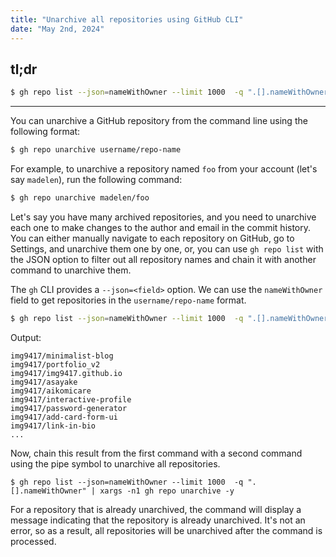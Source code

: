 ```yaml
---
title: "Unarchive all repositories using GitHub CLI"
date: "May 2nd, 2024"
---
```


## tl;dr
```sh
$ gh repo list --json=nameWithOwner --limit 1000  -q ".[].nameWithOwner" | xargs -n1 gh repo unarchive -y
```

---

You can unarchive a GitHub repository from the command line using the following format:

```sh
$ gh repo unarchive username/repo-name
```

For example, to unarchive a repository named `foo` from your account (let's say `madelen`), run the following command:

```sh
$ gh repo unarchive madelen/foo
```

Let's say you have many archived repositories, and you need to unarchive each one to make changes to the author and email in the commit history. You can either manually navigate to each repository on GitHub, go to Settings, and unarchive them one by one, or, you can use `gh repo list` with the JSON option to filter out all repository names and chain it with another command to unarchive them.

The `gh` CLI provides a `--json=<field>` option. We can use the `nameWithOwner` field to get repositories in the `username/repo-name` format.

```sh
$ gh repo list --json=nameWithOwner --limit 1000  -q ".[].nameWithOwner"
```

Output:
```text
img9417/minimalist-blog
img9417/portfolio_v2
img9417/img9417.github.io
img9417/asayake
img9417/aikomicare
img9417/interactive-profile
img9417/password-generator
img9417/add-card-form-ui
img9417/link-in-bio
...
```

Now, chain this result from the first command with a second command using the pipe symbol to unarchive all repositories.

```shell
$ gh repo list --json=nameWithOwner --limit 1000  -q ".[].nameWithOwner" | xargs -n1 gh repo unarchive -y
```

For a repository that is already unarchived, the command will display a message indicating that the repository is already unarchived. It's not an error, so as a result,  all repositories will be unarchived after the command is processed.